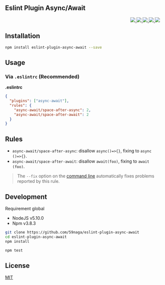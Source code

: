 Eslint Plugin Async/Await
---

<p align="right">
  <a href="https://npmjs.org/package/eslint-plugin-async-await">
    <img src="https://img.shields.io/npm/v/eslint-plugin-async-await.svg?style=flat-square">
  </a>
  <a href="https://travis-ci.org/59naga/eslint-plugin-async-await">
    <img src="http://img.shields.io/travis/59naga/eslint-plugin-async-await.svg?style=flat-square">
  </a>
  <a href="https://codeclimate.com/github/59naga/eslint-plugin-async-await/coverage">
    <img src="https://img.shields.io/codeclimate/github/59naga/eslint-plugin-async-await.svg?style=flat-square">
  </a>
  <a href="https://codeclimate.com/github/59naga/eslint-plugin-async-await">
    <img src="https://img.shields.io/codeclimate/coverage/github/59naga/eslint-plugin-async-await.svg?style=flat-square">
  </a>
  <a href="https://gemnasium.com/59naga/eslint-plugin-async-await">
    <img src="https://img.shields.io/gemnasium/59naga/eslint-plugin-async-await.svg?style=flat-square">
  </a>
</p>

Installation
---
```bash
npm install eslint-plugin-async-await --save
```

## Usage

### Via `.eslintrc` (Recommended)

**.eslintrc**

```json
{
  "plugins": ["async-await"],
  "rules": {
    "async-await/space-after-async": 2,
    "async-await/space-after-await": 2
  }
}
```

Rules
---
* `async-await/space-after-async`: disallow `async()=>{}`, fixing to `async ()=>{}`.
* `async-await/space-after-await`: disallow `await(foo)`, fixing to `await (foo)`.

> The `--fix` option on the [command line](http://eslint.org/docs/user-guide/command-line-interface#fix) automatically fixes problems reported by this rule.

Development
---
Requirement global
* NodeJS v5.10.0
* Npm v3.8.3

```bash
git clone https://github.com/59naga/eslint-plugin-async-await
cd eslint-plugin-async-await
npm install

npm test
```

License
---
[MIT](http://59naga.mit-license.org/)
